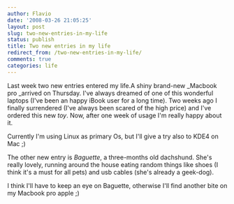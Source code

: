```yaml
---
author: Flavio
date: '2008-03-26 21:05:25'
layout: post
slug: two-new-entries-in-my-life
status: publish
title: Two new entries in my life
redirect_from: /two-new-entries-in-my-life/
comments: true
categories: life
---
```


Last week two new entries entered my life.A shiny brand-new _Macbook pro
_arrived on Thursday. I've always dreamed of one of this wonderful laptops
(I've been an happy iBook user for a long time). Two weeks ago I finally
surrendered (I've always been scared of the high price) and I've ordered this
new _toy_. Now, after one week of usage I'm really happy about it.

Currently I'm using Linux as primary Os, but I'll give a try also to KDE4 on
Mac ;)

The other new entry is _Baguette_, a three-months old dachshund. She's really
lovely, running around the house eating random things like shoes (I think it's
a must for all pets) and usb cables (she's already a geek-dog).

I think I'll have to keep an eye on Baguette, otherwise I'll find another bite
on my Macbook pro apple ;)
